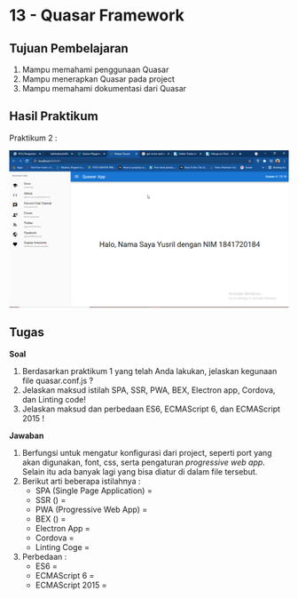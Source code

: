 # 13 - Quasar Framework

## Tujuan Pembelajaran

1. Mampu memahami penggunaan Quasar
2. Mampu menerapkan Quasar pada project
3. Mampu memahami dokumentasi dari Quasar

## Hasil Praktikum

Praktikum 2 :

![quasar-praktikum-2.png](img/quasar-praktikum-2.png)

## Tugas

**Soal**
1. Berdasarkan praktikum 1 yang telah Anda lakukan, jelaskan kegunaan file quasar.conf.js ?
2. Jelaskan maksud istilah SPA, SSR, PWA, BEX, Electron app, Cordova, dan Linting code!
3. Jelaskan maksud dan perbedaan ES6, ECMAScript 6, dan ECMAScript 2015 !

**Jawaban**
1. Berfungsi untuk mengatur konfigurasi dari project, seperti port yang akan digunakan, font, css, serta pengaturan *progressive web app*. Selain itu ada banyak lagi yang bisa diatur di dalam file tersebut.
2. Berikut arti beberapa istilahnya :
    - SPA (Single Page Application) = 
    - SSR () =
    - PWA (Progressive Web App) =
    - BEX () = 
    - Electron App = 
    - Cordova = 
    - Linting Coge = 
3. Perbedaan :
    - ES6 = 
    - ECMAScript 6 = 
    - ECMAScript 2015 = 